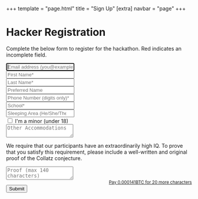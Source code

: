 +++
template = "page.html"
title = "Sign Up"
[extra]
navbar = "page"
+++

# Hacker Registration

Complete the below form to register for the hackathon. Red indicates an incomplete field.

<form action="http://localhost:8080/registration/register" method="POST" class="signupform2">
	<div class="row">
		<div class="col-12"><input type="email" name="email" placeholder="Email address (you@example.com)*" autocomplete="email" autofocus required /></div>
	</div>
	<div class="row">
		<div class="col-6"><input type="text" name="firstName" placeholder="First Name*" autocomplete="given-name" required /></div>
		<div class="col-6"><input type="text" name="lastName" placeholder="Last Name*" autocomplete="family-name" required /></div>
	</div>
	<div class="row">
		<div class="col-12"><input type="text" name="prefName" placeholder="Preferred Name" /></div>
	</div>
	<div class="row">
		<div class="col-12"><input type="text" name="phone" placeholder="Phone Number (digits only)*" autocomplete="tel-national" required pattern="\d{10,}" /></div>
	</div>
	<div class="row">
		<div class="col-12"><input type="text" class="typeahead" name="school" placeholder="School*" required pattern=".*[^\s].*" /></div>
	</div>
	<div class="row">
		<div class="col-12"><input type="text" name="sleepingArea" placeholder="Sleeping Area (He/She/They)*" required list="sleepingArea" pattern="[Ss]?[Hh][Ee]|[Tt][Hh][Ee][Yy]" /></div>
		<datalist id="sleepingArea">
			<option>He</option>
			<option>She</option>
			<option>They</option>
		</datalist>
	</div>
	<div class="row">
		<div class="col-12"><label class="container"><input type="checkbox" name="minor" /><span class="checkmark"></span> I'm a minor (under 18)</label></div>
	</div>
	<div class="row">
		<div class="col-12"><textarea name="accommodations" placeholder="Other Accommodations"></textarea></div>
	</div>
	<div class="row">
		<p>We require that our participants have an extraordinarily high IQ. To prove that you satisfy this requirement, please include a well-written and original proof of the Collatz conjecture.</p>
		<div class="col-12"><textarea name="accommodations" placeholder="Proof (max 140 characters)"></textarea></div>
		<small style="display: block; text-align: right;"><a href="#">Pay 0.000141BTC for 20 more characters</a></small>
	</div>
	<div class="row">
		<div class="col-12"><input type="submit" /></div>
	</div>
</form>

<link rel="stylesheet" href="/signup.css" />
<script type="text/javascript" src="/jquery.js"></script>
<script type="text/javascript" src="/typeahead.js"></script>
<script type="text/javascript" src="/signup.js"></script>
